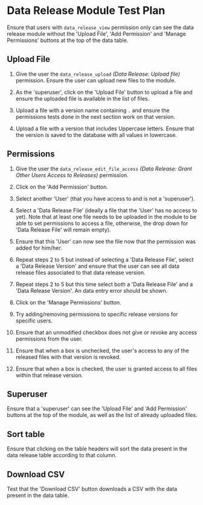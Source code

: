 # Data Release Module Test Plan 

Ensure that users with `data_release_view` permission only can see the data release 
module without the 'Upload File', 'Add Permission' and 'Manage Permissions' 
buttons at the top of the data table.


## Upload File

1. Give the user the `data_release_upload` *(Data Release: Upload file)* permission. 
 Ensure the user can upload new files to the module.
 
2. As the 'superuser', click on the 'Upload File' button to upload a file 
 and ensure the uploaded file is available in the list of files.

3. Upload a file with a version name containing `.` and ensure the permissions
 tests done in the next section work on that version.

4. Upload a file with a version that includes Uppercase letters. Ensure that the
version is saved to the database with all values in lowercase.
 
## Permissions

1. Give the user the `data_release_edit_file_access` *(Data Release: Grant Other
Users Access to Releases)* permission.

2. Click on the 'Add Permission' button.

3. Select another 'User' (that you have access to and is not a 'superuser').
 
4. Select a 'Data Release File' (ideally a file that the 'User' has no 
access to yet). Note that at least one file needs to be uploaded in the 
module to be able to set permissions to access a file, otherwise, the drop 
down for 'Data Release File' will remain empty).
 
5. Ensure that this 'User' can now see the file now that the 
permission was added for him/her.

6. Repeat steps 2 to 5 but instead of selecting a 'Data Release File', select a
'Data Release Version' and ensure that the user can see all data release files
associated to that data release version.

7. Repeat steps 2 to 5 but this time select both a 'Data Release File' and a
'Data Release Version'. An data entry error should be shown.

8. Click on the 'Manage Permissions' button.

9. Try adding/removing permissions to specific release versions for specific users.

10. Ensure that an unmodified checkbox does not give or revoke any access permissions 
from the user.

11. Ensure that when a box is unchecked, the user's access to any of the released 
files with that version is revoked.

12. Ensure that when a box is checked, the user is granted access to all files within 
that release version.


## Superuser

Ensure that a 'superuser' can see the 'Upload File' and 'Add 
Permission' buttons at the top of the module, as well as the list of already 
uploaded files.

## Sort table
 
Ensure that clicking on the table headers will sort the data present 
in the data release table according to that column.

## Download CSV

Test that the 'Download CSV' button downloads a CSV with the data present
in the data table.

